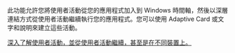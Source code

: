 ﻿此功能允許您將使用者活動從您的應用程式加入到 Windows 時間軸，然後以深層連結方式從使用者活動繼續執行您的應用程式。您可以使用 Adaptive Card 或文字和說明來建立這些活動。

[深入了解使用者活動，並從使用者活動繼續，甚至是在不同裝置上。](https://docs.microsoft.com/windows/uwp/launch-resume/useractivities)